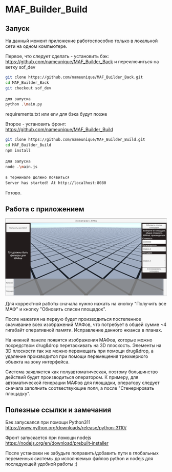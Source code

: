 # MAF_Builder_Build

## Запуск

На данный момент приложение работоспособно только в локальной сети на одном компьютере.

Первое, что следует сделать - установить бэк:
https://github.com/nameunique/MAF_Builder_Back
и переключиться на ветку sof_dev
``` bash
git clone https://github.com/nameunique/MAF_Builder_Back.git
cd MAF_Builder_Back
git checkout sof_dev

для запуска
python .\main.py
```
requirements.txt или env для бэка будут позже

Второе - установить фронт:
https://github.com/nameunique/MAF_Builder_Build

``` bash
git clone https://github.com/nameunique/MAF_Builder_Build.git
cd MAF_Builder_Build
npm install

для запуска
node .\main.js

в терминале должно появиться
Server has started! At http://localhost:8080
```

Готово.

## Работа с приложением

![alt text](readme_images/main_view.png)

Для корректной работы сначала нужно нажать на кнопку "Получить все МАФ" и кнопку "Обновить списки площадок".

После нажатия на первую будет производиться постепенное скачивание всех изображений МАФов, что потребует в общей сумме ~4 гигабайт оперативной памяти. Исправление данного нюанса в планах.

На нижней панеле появятся изображения МАФов, которые можно посредством drug&drop перетаскивать на 3D плоскость. Элементы на 3D плоскости так же можно перемещать при помощи drug&drop, а удаление производится при помощи перемещения трехмерного объекта на зону интерфейса.

Система заявляется как полуавтоматическая, поэтому большинство действий будет производиться оператором. К примеру, для автоматической генерации МАФов для площадки, оператору следует сначала заполнить соотвествующие поля, а после "Сгенерировать площадку".

## Полезные ссылки и замечания

Бэк запускался при помощи Python311
https://www.python.org/downloads/release/python-3110/

Фронт запускается при помощи nodejs
https://nodejs.org/en/download/prebuilt-installer

После установки не забудьте поправить/добавить пути в глобальных переменных системы до исполняемых файлов python и nodejs для последующей удобной работы ;) 